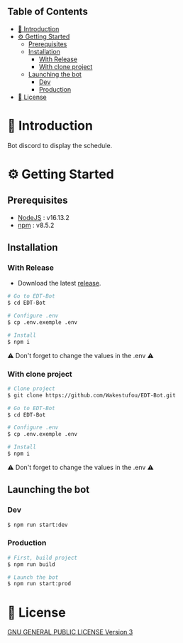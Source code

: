## Table of Contents
- [📜 Introduction](#-introduction)
- [⚙️ Getting Started](#️-getting-started)
  - [Prerequisites](#prerequisites)
  - [Installation](#installation)
    - [With Release](#with-release)
    - [With clone project](#with-clone-project)
  - [Launching the bot](#launching-the-bot)
    - [Dev](#dev)
    - [Production](#production)
- [📄 License](#-license)

# 📜 Introduction
Bot discord to display the schedule.

# ⚙️ Getting Started
## Prerequisites
- [NodeJS](https://nodejs.org/en/) : v16.13.2
- [npm](https://www.npmjs.com) : v8.5.2

## Installation
### With Release
- Download the latest [release](https://github.com/Wakestufou/EDT-Bot/releases).

```sh
# Go to EDT-Bot
$ cd EDT-Bot

# Configure .env
$ cp .env.exemple .env

# Install
$ npm i
```

⚠️ Don't forget to change the values in the .env ⚠️
<br>
### With clone project
```sh
# Clone project
$ git clone https://github.com/Wakestufou/EDT-Bot.git

# Go to EDT-Bot
$ cd EDT-Bot

# Configure .env
$ cp .env.exemple .env

# Install
$ npm i
```
⚠️ Don't forget to change the values in the .env ⚠️

## Launching the bot
### Dev
```sh
$ npm run start:dev
```
### Production
```sh
# First, build project
$ npm run build

# Launch the bot
$ npm run start:prod
```

# 📄 License
[GNU GENERAL PUBLIC LICENSE Version 3](https://choosealicense.com/licenses/gpl-3.0/)